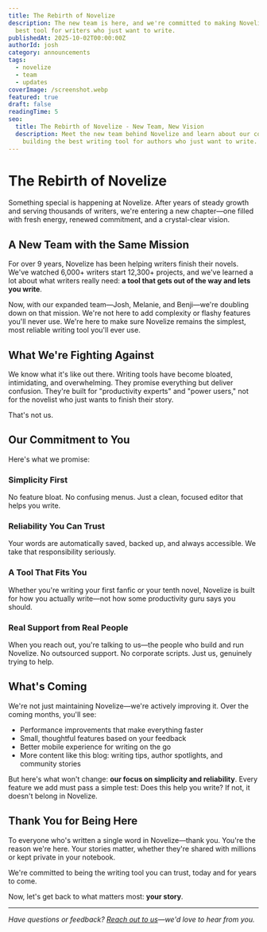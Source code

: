 ```yaml
---
title: The Rebirth of Novelize
description: The new team is here, and we're committed to making Novelize the
  best tool for writers who just want to write.
publishedAt: 2025-10-02T00:00:00Z
authorId: josh
category: announcements
tags:
  - novelize
  - team
  - updates
coverImage: /screenshot.webp
featured: true
draft: false
readingTime: 5
seo:
  title: The Rebirth of Novelize - New Team, New Vision
  description: Meet the new team behind Novelize and learn about our commitment to
    building the best writing tool for authors who just want to write.
---
```


# The Rebirth of Novelize

Something special is happening at Novelize. After years of steady growth and serving thousands of writers, we're entering a new chapter—one filled with fresh energy, renewed commitment, and a crystal-clear vision.

<!--more-->

## A New Team with the Same Mission

For over 9 years, Novelize has been helping writers finish their novels. We've watched 6,000+ writers start 12,300+ projects, and we've learned a lot about what writers really need: **a tool that gets out of the way and lets you write**.

Now, with our expanded team—Josh, Melanie, and Benji—we're doubling down on that mission. We're not here to add complexity or flashy features you'll never use. We're here to make sure Novelize remains the simplest, most reliable writing tool you'll ever use.

## What We're Fighting Against

We know what it's like out there. Writing tools have become bloated, intimidating, and overwhelming. They promise everything but deliver confusion. They're built for "productivity experts" and "power users," not for the novelist who just wants to finish their story.

That's not us.

## Our Commitment to You

Here's what we promise:

### **Simplicity First**

No feature bloat. No confusing menus. Just a clean, focused editor that helps you write.

### **Reliability You Can Trust**

Your words are automatically saved, backed up, and always accessible. We take that responsibility seriously.

### **A Tool That Fits You**

Whether you're writing your first fanfic or your tenth novel, Novelize is built for how you actually write—not how some productivity guru says you should.

### **Real Support from Real People**

When you reach out, you're talking to us—the people who build and run Novelize. No outsourced support. No corporate scripts. Just us, genuinely trying to help.

## What's Coming

We're not just maintaining Novelize—we're actively improving it. Over the coming months, you'll see:

- Performance improvements that make everything faster
- Small, thoughtful features based on your feedback
- Better mobile experience for writing on the go
- More content like this blog: writing tips, author spotlights, and community stories

But here's what won't change: **our focus on simplicity and reliability**. Every feature we add must pass a simple test: Does this help you write? If not, it doesn't belong in Novelize.

## Thank You for Being Here

To everyone who's written a single word in Novelize—thank you. You're the reason we're here. Your stories matter, whether they're shared with millions or kept private in your notebook.

We're committed to being the writing tool you can trust, today and for years to come.

Now, let's get back to what matters most: **your story**.

---

*Have questions or feedback? [Reach out to us](/contact)—we'd love to hear from you.*
